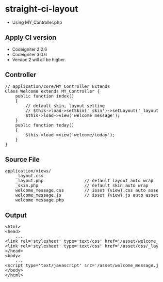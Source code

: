 # straight-ci-layout #
- Using MY_Controller.php

## Apply CI version ##
- Codeigniter 2.2.6
- Codeigniter 3.0.6
- Version 2 will all be higher.

## Controller ##
<pre>
// application/core/MY_Controller Extends
Class Welcome extends MY_Controller {
    public function index()
    {
        // default skin, layout setting
        // $this->load->setSkin('_skin')->setLayout('_layout');
        $this->load->view('welcome_message');
    }
    public function today()
    {
        $this->load->view('welcome/today');
    }
}
</pre>

## Source File ##

<pre>
application/views/
    _layout.css
    _layout.php                // default layout auto wrap
    _skin.php                  // default skin auto wrap
    welcome_message.css        // isset {view}.css auto asset
    welcome_message.js         // isset {view}.js auto asset
    welcome_message.php
</pre>

## Output ##

<pre>
&lt;html>
&lt;head>
    ...
&lt;link rel='stylesheet' type='text/css' href='/asset/welcome_message.css?_=b7ea82de66456fa21a534be873010e57' />
&lt;link rel='stylesheet' type='text/css' href='/asset/css/_layout.css?_=7db2ce2e92f6102726b5e42c93e3ff9a' />
&lt;/head>
&lt;body>
    ...
&lt;script type='text/javascript' src='/asset/welcome_message.js?_=0adebfced0f5c2cfece1dbcbaaaa53b0'>&lt;/script>
&lt;/body>
&lt;/html>
</pre>